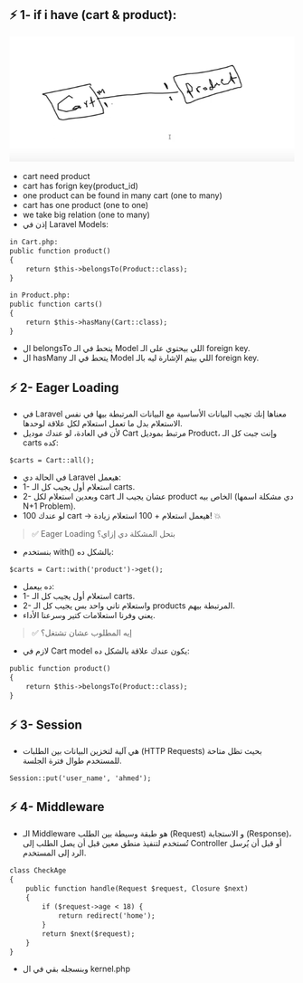 ## ⚡ 1-  if i have (cart & product):

![cart_product](images/cart_product.png)

- cart need product
- cart has forign key(product_id)
- one product can be found in many cart (one to many)
- cart has one product (one to one)
- we take big relation (one to many)
- إذن في Laravel Models:
```
in Cart.php:
public function product()
{
    return $this->belongsTo(Product::class);
}
```
```
in Product.php:
public function carts()
{
    return $this->hasMany(Cart::class);
}
```
- ال belongsTo يتحط في الـ Model اللي بيحتوي على الـ foreign key.
- ال hasMany يتحط في الـ Model اللي بيتم الإشارة ليه بالـ foreign key.

## ⚡ 2-  Eager Loading
- في Laravel معناها إنك تجيب البيانات الأساسية مع البيانات المرتبطة بيها في نفس الاستعلام بدل ما تعمل استعلام لكل علاقة لوحدها.
- لأن في العادة، لو عندك موديل Cart مرتبط بموديل Product، وإنت جبت كل الـ carts كده:
```
$carts = Cart::all();
```
- في الحالة دي Laravel هيعمل:
- 1- استعلام أول يجيب كل الـ carts.
- 2- وبعدين استعلام لكل cart عشان يجيب الـ product الخاص بيه (دي مشكلة اسمها N+1 Problem).
- لو عندك 100 cart → هيعمل استعلام + 100 استعلام زيادة! 💥
> ✅ Eager Loading بتحل المشكلة دي إزاي؟
- بنستخدم with() بالشكل ده:
```
$carts = Cart::with('product')->get();
```
- ده بيعمل:
- 1- استعلام أول يجيب كل الـ carts.
- 2- واستعلام تاني واحد بس يجيب كل الـ products المرتبطة بيهم.
- يعني وفرنا استعلامات كتير وسرعنا الأداء.
> ✅ إيه المطلوب عشان تشتغل؟
- لازم في Cart model يكون عندك علاقة بالشكل ده:
```
public function product()
{
    return $this->belongsTo(Product::class);
}
```
## ⚡ 3-  Session
- هي آلية لتخزين البيانات بين الطلبات (HTTP Requests) بحيث تظل متاحة للمستخدم طوال فترة الجلسة.
```
Session::put('user_name', 'ahmed');
```
## ⚡ 4-  Middleware
- الـ Middleware هو طبقة وسيطة بين الطلب (Request) و الاستجابة (Response)، تُستخدم لتنفيذ منطق معين قبل أن يصل الطلب إلى Controller أو قبل أن يُرسل الرد إلى المستخدم.
```
class CheckAge
{
    public function handle(Request $request, Closure $next)
    {
        if ($request->age < 18) {
            return redirect('home');
        }
        return $next($request);
    }
}
```
- وبنسجله بقي في ال kernel.php
